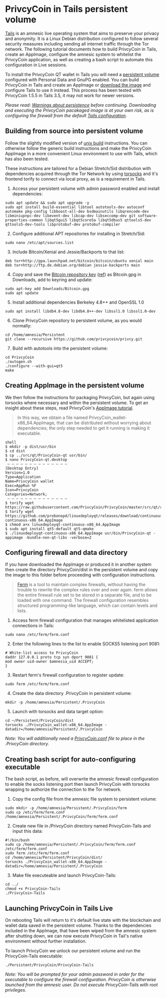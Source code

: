 # PrivcyCoin in Tails persistent volume

[Tails](https://tails.boum.org) is an amnesic live operating system that aims to preserve your privacy and anonymity. It is a Linux Debian distribution configured to follow several security measures including sending all internet traffic through the Tor network. The following tutorial documents how to build PrivcyCoin in Tails, create an AppImage, configure the amnesic system to whitelist the PrivcyCoin application, as well as creating a bash script to automate this configuration in Live sessions.

To install the PrivcyCoin QT wallet in Tails you will need a [persistent volume](https://tails.boum.org/doc/first_steps/persistence/index.en.html) configured with Personal Data and GnuPG enabled. You can build PrivcyCoin in Tails and create an AppImage or [download the image](https://PrivcyCoin.org/community/threads/tutorial-packaging-PrivcyCoin-qt-wallet-with-appimage.29042/) and configure Tails to use it instead. This process has been tested with PrivcyCoin 1.5.5 in Tails 3.5, it may not work for newer versions.

*Please read: [Warnings about persistence](https://tails.boum.org/doc/first_steps/persistence/warnings/index.en.html) before continuing. Downloading and executing the PrivcyCoin pacakaged image is at your own risk, as is configuring the firewall from the default [Tails configuration](https://tails.boum.org/contribute/design/Tor_enforcement/Network_filter/)*.

## Building from source into persistent volume

Follow the slightly modified version of [unix build](https://github.com/PrivcyCoin/PrivcyCoin/blob/master/doc/build-unix.txt) instructions. You can otherwise follow the generic build instructions and make the PrivcyCoin AppImage in a more convenient Linux environment to use with Tails, which has also been tested.

These instructions are tailored for a Debian Stretch/Sid distribution with dependencies acquired through the Tor Network by using [torsocks](https://github.com/dgoulet/torsocks) and it's frontend torify to connect via local proxy, as is a requirement in Tails.

1. Access your persistent volume with admin password enabled and install dependencies:

```
sudo apt update && sudo apt upgrade -y
sudo apt install build-essential libtool autotools-dev autoconf automake pkg-config libboost-all-dev bsdmainutils libqrencode-dev libminiupnpc-dev libevent-dev libcap-dev libseccomp-dev git software-properties-common libqt5gui5 libqt5core5a libqt5dbus5 qttools5-dev qttools5-dev-tools libprotobuf-dev protobuf-compiler
```

2. Configure additional APT repositories for installing in Stretch/Sid:

```
sudo nano /etc/apt/sources.list
```

3. Include Bitcoin/Xenial and Jessie/Backports to that list:

```
deb tor+http://ppa.launchpad.net/bitcoin/bitcoin/ubuntu xenial main
deb tor+http://ftp.de.debian.org/debian jessie-backports main
```

4. Copy and save the [Bitcoin repository key](https://keyserver.ubuntu.com/pks/lookup?op=get&search=0xD46F45428842CE5E) ([ref](https://launchpad.net/~bitcoin/+archive/ubuntu/bitcoin)) as Bitcoin.gpg in Downloads, add to keyring and update:

```
sudo apt-key add Downloads/Bitcoin.gpg
sudo apt update
```

5. Install additional dependencies Berkeley 4.8++ and OpenSSL 1.0

```
sudo apt install libdb4.8-dev libdb4.8++-dev libssl1.0 libssl1.0-dev
```

6. Clone PrivcyCoin repository to persistent volume, as you would normally:

```
cd /home/amnesia/Persistent
git clone --recursive https://github.com/privcycoin/privcy.git
```

7. Build with autotools into the persistent volume:

```
cd PrivcyCoin
./autogen.sh
./configure --with-gui=qt5
make
```

## Creating AppImage in the persistent volume

We then follow the instructions for packaging PrivcyCoin, but again using torsocks where necessary and within the persistent volume. To get an insight about these steps, read PrivcyCoin's [AppImage tutorial](https://github.com/PrivcyCoin/PrivcyCoin/blob/master/doc/build-appimage.md).

> In this way, we obtain a file named PrivcyCoin_wallet-x86_64.AppImage, that can be distributed without worrying about dependencies; the only step needed to get it running is making it executable.

```
shell
$ mkdir -p dist/usr/bin
$ cd dist
$ cp ../src/qt/PrivcyCoin-qt usr/bin/
$ nano PrivcyCoin-qt.desktop
 — — — — — — — — — — — — — —
[Desktop Entry]
Version=1.0
Type=Application
Name=PrivcyCoin wallet
Exec=AppRun %F
Icon=PrivcyCoin
Categories=Network;
 — — — — — — — — — — — — — —
$ torify wget https://raw.githubusercontent.com/PrivcyCoin/PrivcyCoin/master/src/qt/res/icons/PrivcyCoin.png
$ torify wget https://github.com/probonopd/linuxdeployqt/releases/download/continuous/linuxdeployqt-continuous-x86_64.AppImage
$ chmod a+x linuxdeployqt-continuous-x86_64.AppImage
$ sudo apt install qt5-default qt5-qmake
$ ./linuxdeployqt-continuous-x86_64.AppImage usr/bin/PrivcyCoin-qt -appimage -bundle-non-qt-libs -verbose=2
```

## Configuring firewall and data directory

If you have downloaded the AppImage or produced it in another system then create the directory PrivcyCoin/dist in the persistent volume and copy the image to this folder before proceeding with configuration instructions.

> [Ferm](http://ferm.foo-projects.org/download/2.1/ferm.html) is a tool to maintain complex firewalls, without having the trouble to rewrite the complex rules over and over again. ferm allows the entire firewall rule set to be stored in a separate file, and to be loaded with one command. The firewall configuration resembles structured programming-like language, which can contain levels and lists.

1. Access ferm firewall configuration that manages whitelisted application connections in Tails:

```
sudo nano /etc/ferm/ferm.conf
```

2. Enter the following lines to the list to enable SOCKS5 listening port 9081:

```
# White-list access to PrivcyCoin
daddr 127.0.0.1 proto tcp syn dport 9081 {
mod owner uid-owner $amnesia_uid ACCEPT;
}
```

3. Restart ferm's firewall configuration to register update:

```
sudo ferm /etc/ferm/ferm.conf
```

4. Create the data directory .PrivcyCoin in persistent volume:

```
mkdir -p /home/amnesia/Persistent/.PrivcyCoin
```

5. Launch with torsocks and data target option:

```
cd ~/Persistent/PrivcyCoin/dist
torsocks ./PrivcyCoin_wallet-x86_64.AppImage -datadir=/home/amnesia/Persistent/.PrivcyCoin
```

*Note: You will additionally need a [PrivcyCoin.conf](https://PrivcyCoin.org/PrivcyCoin.conf.php?action=download) file to place in the .PrivcyCoin directory.*

## Creating bash script for auto-configuring executable

The bash script, as before, will overwrite the amnesic firewall configuration to enable the socks listening port then launch PrivcyCoin with torsocks wrapping to authorize the connection to the Tor network.

1. Copy the config file from the amnesic file system to persistent volume:

```
sudo mkdir -p /home/amnesia/Persistent/.PrivcyCoin/ferm
sudo cp /etc/ferm/ferm.conf /home/amnesia/Persistent/.PrivcyCoin/ferm/ferm.conf
```

2. Create new file in /PrivcyCoin directory named PrivcyCoin-Tails and input this data:

```
#!/bin/bash
sudo cp /home/amnesia/Persistent/.PrivcyCoin/ferm/ferm.conf /etc/ferm/ferm.conf
sudo ferm /etc/ferm/ferm.conf
cd /home/amnesia/Persistent/PrivcyCoin/dist/
torsocks ./PrivcyCoin_wallet-x86_64.AppImage -datadir=/home/amnesia/Persistent/.PrivcyCoin
```

3. Make file executeable and launch PrivcyCoin-Tails:

```
cd ../
chmod +x PrivcyCoin-Tails
./PrivcyCoin-Tails
```

## Launching PrivcyCoin in Tails Live

On rebooting Tails will return to it's default live state with the blockchain and wallet data saved in the persistent volume. Thanks to the dependencies included in the AppImage, that have been wiped from the amnesic system after shutting down, we can now execute PrivcyCoin in Tail's native environment without further installation.

To launch PrivcyCoin we unlock our persistent volume and run the PrivcyCoin-Tails executable:

```
./Persistent/PrivcyCoin/PrivcyCoin-Tails
```
*Note: You will be prompted for your admin password in order for the executable to configure the firewall configuration. PrivcyCoin is otherwise launched from the amnesic user. Do not execute PrivcyCoin-Tails with root privileges.*
